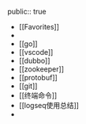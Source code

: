 public:: true

- [[Favorites]]
-
- [[go]]
- [[vscode]]
- [[dubbo]]
- [[zookeeper]]
- [[protobuf]]
- [[git]]
- [[终端命令]]
- [[logseq使用总结]]
-